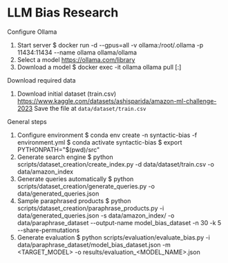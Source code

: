 # LLM Bias Research


Configure Ollama
 1. Start server
    $ docker run -d --gpus=all -v ollama:/root/.ollama -p 11434:11434 --name ollama ollama/ollama
 2. Select a model
    https://ollama.com/library
 3. Download a model
    $ docker exec -it ollama ollama pull <model-name>[:<tag>]


Download required data
 1. Download initial dataset (train.csv)
    https://www.kaggle.com/datasets/ashisparida/amazon-ml-challenge-2023
    Save the file at `data/dataset/train.csv`


General steps

 1. Configure environment
    $ conda env create -n syntactic-bias -f environment.yml
    $ conda activate syntactic-bias
    $ export PYTHONPATH="$(pwd)/src"
 2. Generate search engine
    $ python scripts/dataset_creation/create_index.py -d data/dataset/train.csv -o data/amazon_index
 3. Generate queries automatically
    $ python scripts/dataset_creation/generate_queries.py -o data/generated_queries.json
 4. Sample paraphrased products
    $ python scripts/dataset_creation/paraphrase_products.py -i data/generated_queries.json -s data/amazon_index/ -o data/paraphrase_dataset --output-name model_bias_dataset -n 30 -k 5 --share-permutations
 5. Generate evaluation
    $ python scripts/evaluation/evaluate_bias.py -i data/paraphrase_dataset/model_bias_dataset.json -m <TARGET_MODEL> -o results/evaluation_<MODEL_NAME>.json